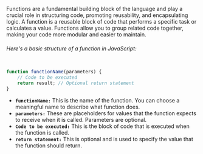 Functions are a fundamental building block of the language and play a crucial role in structuring code, promoting reusability, and encapsulating logic. A function is a reusable block of code that performs a specific task or calculates a value. Functions allow you to group related code together, making your code more modular and easier to maintain.

###### Here's a basic structure of a function in JavaScript:

```JavaScript

function functionName(parameters) {
    // Code to be executed
    return result; // Optional return statement
}

```

- **`functionName:`** This is the name of the function. You can choose a meaningful name to describe what function does.
- **`parameters:`** These are placeholders for values that the function expects to receive when it is called. Parameters are optional.
- **`Code to be executed:`** This is the block of code that is executed when the function is called.
- **`return statement:`** This is optional and is used to specify the value that the function should return.